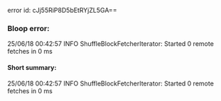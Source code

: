 error id: cJj55RiP8D5bEtRYjZL5GA==
### Bloop error:

25/06/18 00:42:57 INFO ShuffleBlockFetcherIterator: Started 0 remote fetches in 0 ms
#### Short summary: 

25/06/18 00:42:57 INFO ShuffleBlockFetcherIterator: Started 0 remote fetches in 0 ms